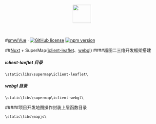 <br/>
<div align="center">
  <img src="https://github.com/mldlbs/supermapwl/blob/master/images/earth.png?raw=true" height="60">
</div>
<br/>
<div align="center">
</div>
<br/>

#[smwlVue](https://reactjs.org/) &middot; [![GitHub license](https://img.shields.io/badge/license-MIT-blue.svg)](https://github.com/facebook/react/blob/master/LICENSE) [![npm version](https://img.shields.io/npm/v/react.svg?style=flat)](https://www.npmjs.com/package/react)

##[Nuxt](https://zh.nuxtjs.org/) + SuperMap([iclient-leaflet](http://iclient.supermap.io/web/apis/leaflet.html)、[webgl](http://iclient.supermap.io/web/introduction/3dwebgl.html))
####超图二三维开发框架搭建

##### iclient-laeflet 目录
```
\static\libs\supermap\iclient-leaflet\
```

##### webgl 目录
```
\static\libs\supermap\iclient-webgl\
```
#####项目开发地图操作封装上层函数目录
```
\static\libs\mapjs\
```